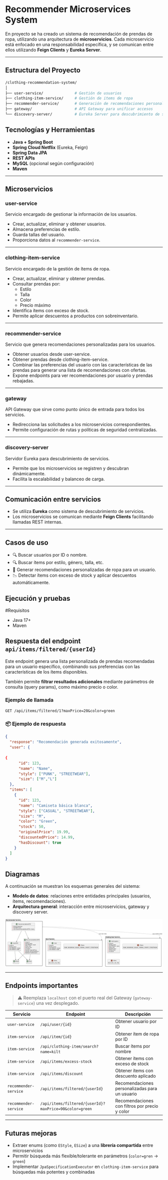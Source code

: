# Recommender Microservices System

En proyecto se ha creado un sistema de recomendación de prendas de ropa, utilizando una arquitectura de **microservicios**. Cada microservicio está enfocado en una responsabilidad específica, y se comunican entre ellos utilizando **Feign Clients** y **Eureka Server**.

---

## Estructura del Proyecto

```bash
/clothing-recommendation-system/
│
├── user-service/              # Gestión de usuarios
├── clothing-item-service/     # Gestión de items de ropa
├── recommender-service/       # Generación de recomendaciones personalizadas y otros
├── gateway/                   # API Gateway para unificar accesos
└── discovery-server/          # Eureka Server para descubrimiento de servicios
```


## Tecnologías y Herramientas

- **Java + Spring Boot**
- **Spring Cloud Netflix** (Eureka, Feign)
- **Spring Data JPA**
- **REST APIs**
- **MySQL** (opcional según configuración)
- **Maven**

---

## Microservicios

###  user-service
Servicio encargado de gestionar la información de los usuarios.

- Crear, actualizar, eliminar y obtener usuarios.
- Almacena preferencias de estilo.
- Guarda tallas del usuario.
- Proporciona datos al `recommender-service`.

---

### clothing-item-service
Servicio encargado de la gestión de ítems de ropa.

- Crear, actualizar, eliminar y obtener prendas.
- Consultar prendas por:
  - Estilo
  - Talla
  - Color
  - Precio máximo
- Identifica ítems con exceso de stock.
- Permite aplicar descuentos a productos con sobreinventario.
---

###  recommender-service
Servicio que genera recomendaciones personalizadas para los usuarios.

- Obtener usuarios desde user-service.
- Obtener prendas desde clothing-item-service.
- Combinar las preferencias del usuario con las características de las prendas para generar una lista de recomendaciones con ofertas.
- Expone endpoints para ver recomendaciones por usuario y prendas rebajadas.
---
###  gateway
API Gateway que sirve como punto único de entrada para todos los servicios.

- Redirecciona las solicitudes a los microservicios correspondientes.
- Permite configuración de rutas y políticas de seguridad centralizadas.
---
### discovery-server
Servidor Eureka para descubrimiento de servicios.

- Permite que los microservicios se registren y descubran dinámicamente.
- Facilita la escalabilidad y balanceo de carga.


---

## Comunicación entre servicios

- Se utiliza **Eureka** como sistema de descubrimiento de servicios.
- Los microservicios se comunican mediante **Feign Clients** facilitando llamadas REST internas.

---

## Casos de uso

- 🔍 Buscar usuarios por ID o nombre.
- 🔍 Buscar ítems por estilo, género, talla, etc.
- 🎯 Generar recomendaciones personalizadas de ropa para un usuario.
- 📉 Detectar ítems con exceso de stock y aplicar descuentos automáticamente.

## Ejecución y pruebas
#Requisitos
- Java 17+
- Maven

## Respuesta del endpoint `api/items/filtered/{userId}`

Este endpoint genera una lista personalizada de prendas recomendadas para un usuario específico, combinando sus preferencias con las características de los ítems disponibles.

También permite **filtrar resultados adicionales** mediante parámetros de consulta (query params), como máximo precio o color.

###  Ejemplo de llamada

```http
GET /api/items/filtered/1?maxPrice=20&color=green
```
### 📦 Ejemplo de respuesta

```json
{
  "response": "Recomendación generada exitosamente",
  "user": {
      
{
      "id": 123,
      "name": "Name",
      "style": ["PUNK", "STREETWEAR"],
      "size": ["M","L"]
  },
  "items": [
    {
      "id": 123,
      "name": "Camiseta básica blanca",
      "style": ["CASUAL", "STREETWEAR"],
      "size": "M",
      "color": "Green",
      "stock": 50,
      "originalPrice": 19.99,
      "discountedPrice": 14.99,
      "hasDiscount": true
    }
  ]
}

```


## Diagramas

A continuación se muestran los esquemas generales del sistema:

- **Modelo de datos**: relaciones entre entidades principales (usuarios, ítems, recomendaciones).
- **Arquitectura general**: interacción entre microservicios, gateway y discovery server.

![Diagrama de microservicios](images/final-micros.png)

---

##  Endpoints importantes

> ⚠️ Reemplaza `localhost` con el puerto real del Gateway (`gateway-service`) una vez desplegado.

| Servicio               | Endpoint                                         | Descripción                                                   |
|------------------------|--------------------------------------------------|---------------------------------------------------------------|
| `user-service`         | `/api/user/{id}`                                 | Obtener usuario por ID                                        |
| `item-service`         | `/api/item/{id}`                                 | Obtener ítem de ropa por ID                                   |
| `item-service`         | `/api/clothing-item/search?name=kilt`           | Buscar ítems por nombre                                       |
| `item-service`         | `/api/items/excess-stock`                       | Obtener ítems con exceso de stock                             |
| `item-service`         | `/api/items/discount`                           | Obtener ítems con descuento aplicado                          |
| `recommender-service`  | `/api/items/filtered/{userId}`                  | Recomendaciones personalizadas para un usuario                |
| `recommender-service`  | `/api/items/filtered/{userId}?maxPrice=90&color=green` | Recomendaciones con filtros por precio y color        |

---

##  Futuras mejoras

- Extraer enums (como `EStyle`, `ESize`) a una **librería compartida** entre microservicios
-  Permitir búsqueda más flexible/tolerante en parámetros (`color=gren` → `green`)
-  Implementar `JpaSpecificationExecutor` en `clothing-item-service` para búsquedas más potentes y combinadas

